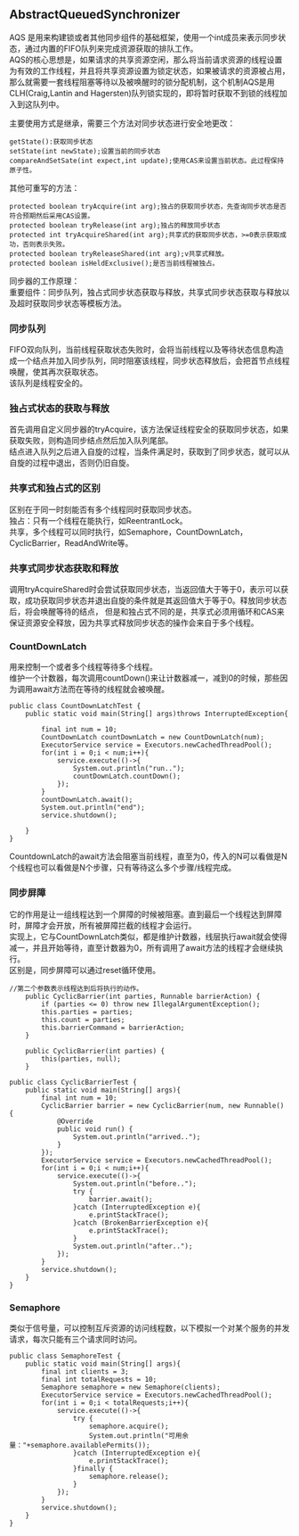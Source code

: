 

## AbstractQueuedSynchronizer        

AQS 是用来构建锁或者其他同步组件的基础框架，使用一个int成员来表示同步状态，通过内置的FIFO队列来完成资源获取的排队工作。         
AQS的核心思想是，如果请求的共享资源空闲，那么将当前请求资源的线程设置为有效的工作线程，并且将共享资源设置为锁定状态，如果被请求的资源被占用，那么就需要一套线程阻塞等待以及被唤醒时的锁分配机制，这个机制AQS是用CLH(Craig,Lantin and Hagersten)队列锁实现的，即将暂时获取不到锁的线程加入到这队列中。

主要使用方式是继承，需要三个方法对同步状态进行安全地更改：     
```
getState():获取同步状态     
setState(int newState);设置当前的同步状态
compareAndSetSate(int expect,int update);使用CAS来设置当前状态。此过程保持原子性。
```
其他可重写的方法：     
```
protected boolean tryAcquire(int arg);独占的获取同步状态，先查询同步状态是否符合预期然后采用CAS设置。
protected boolean tryRelease(int arg);独占的释放同步状态
protected int tryAcquireShared(int arg);共享式的获取同步状态，>=0表示获取成功，否则表示失败。
protected boolean tryReleaseShared(int arg);v共享式释放。
protected boolean isHeldExclusive();是否当前线程被独占。
```
同步器的工作原理：       
重要组件：同步队列，独占式同步状态获取与释放，共享式同步状态获取与释放以及超时获取同步状态等模板方法。       
### 同步队列      
FIFO双向队列，当前线程获取状态失败时，会将当前线程以及等待状态信息构造成一个结点并加入同步队列，同时阻塞该线程，同步状态释放后，会把首节点线程唤醒，使其再次获取状态。       
该队列是线程安全的。
### 独占式状态的获取与释放    
首先调用自定义同步器的tryAcquire，该方法保证线程安全的获取同步状态，如果获取失败，则构造同步结点然后加入队列尾部。        
结点进入队列之后进入自旋的过程，当条件满足时，获取到了同步状态，就可以从自旋的过程中退出，否则仍旧自旋。        
### 共享式和独占式的区别     
区别在于同一时刻能否有多个线程同时获取同步状态。        
独占：只有一个线程在能执行，如ReentrantLock。       
共享，多个线程可以同时执行，如Semaphore，CountDownLatch，CyclicBarrier，ReadAndWrite等。      
### 共享式同步状态获取和释放        
调用tryAcquireShared时会尝试获取同步状态，当返回值大于等于0，表示可以获取，成功获取同步状态并退出自旋的条件就是其返回值大于等于0。释放同步状态后，将会唤醒等待的结点，
但是和独占式不同的是，共享式必须用循环和CAS来保证资源安全释放，因为共享式释放同步状态的操作会来自于多个线程。          
### CountDownLatch          
用来控制一个或者多个线程等待多个线程。       
维护一个计数器，每次调用countDown()来让计数器减一，减到0的时候，那些因为调用await方法而在等待的线程就会被唤醒。        
```
public class CountDownLatchTest {
    public static void main(String[] args)throws InterruptedException{

        final int num = 10;
        CountDownLatch countDownLatch = new CountDownLatch(num);
        ExecutorService service = Executors.newCachedThreadPool();
        for(int i = 0;i < num;i++){
            service.execute(()->{
                System.out.println("run..");
                countDownLatch.countDown();
            });
        }
        countDownLatch.await();
        System.out.println("end");
        service.shutdown();

    }
}
```
CountdownLatch的await方法会阻塞当前线程，直至为0，传入的N可以看做是N个线程也可以看做是N个步骤，只有等待这么多个步骤/线程完成。

### 同步屏障        
它的作用是让一组线程达到一个屏障的时候被阻塞。直到最后一个线程达到屏障时，屏障才会开放，所有被屏障拦截的线程才会运行。     
实现上，它与CountDownLatch类似，都是维护计数器，线层执行await就会使得减一，并且开始等待，直至计数器为0，所有调用了await方法的线程才会继续执行。      
区别是，同步屏障可以通过reset循环使用。          
```
//第二个参数表示线程达到后将执行的动作。
    public CyclicBarrier(int parties, Runnable barrierAction) {
        if (parties <= 0) throw new IllegalArgumentException();
        this.parties = parties;
        this.count = parties;
        this.barrierCommand = barrierAction;
    }

    public CyclicBarrier(int parties) {
        this(parties, null);
    }

```
```
public class CyclicBarrierTest {
    public static void main(String[] args){
        final int num = 10;
        CyclicBarrier barrier = new CyclicBarrier(num, new Runnable() {
            @Override
            public void run() {
                System.out.println("arrived..");
            }
        });
        ExecutorService service = Executors.newCachedThreadPool();
        for(int i = 0;i < num;i++){
            service.execute(()->{
                System.out.println("before..");
                try {
                    barrier.await();
                }catch (InterruptedException e){
                    e.printStackTrace();
                }catch (BrokenBarrierException e){
                    e.printStackTrace();
                }
                System.out.println("after..");
            });
        }
        service.shutdown();
    }
}

```
### Semaphore           
类似于信号量，可以控制互斥资源的访问线程数，以下模拟一个对某个服务的并发请求，每次只能有三个请求同时访问。         
```
public class SemaphoreTest {
    public static void main(String[] args){
        final int clients = 3;
        final int totalRequests = 10;
        Semaphore semaphore = new Semaphore(clients);
        ExecutorService service = Executors.newCachedThreadPool();
        for(int i = 0;i < totalRequests;i++){
            service.execute(()->{
                try {
                    semaphore.acquire();
                    System.out.println("可用余量："+semaphore.availablePermits());
                }catch (InterruptedException e){
                    e.printStackTrace();
                }finally {
                    semaphore.release();
                }
            });
        }
        service.shutdown();
    }
}

```



